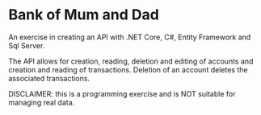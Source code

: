 # Bank of Mum and Dad

An exercise in creating an API with .NET Core, C#, Entity Framework and Sql Server.

The API allows for creation, reading, deletion and editing of accounts and creation and reading of transactions. Deletion of an account deletes the associated transactions.

DISCLAIMER: this is a programming exercise and is NOT suitable for managing real data.
